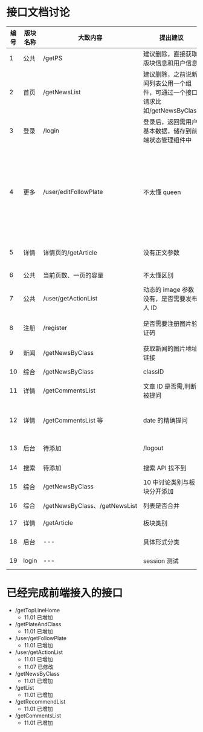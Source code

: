 # 接口文档讨论

| 编号 | 版块名称 | 大致内容                      | 提出建议                                                                    | 提出时间   | 讨论时间   | 讨论结果                                                   |
| ---- | -------- | ----------------------------- | --------------------------------------------------------------------------- | ---------- | ---------- | ---------------------------------------------------------- |
| 1    | 公共     | /getPS                        | 建议删除，直接获取版块信息和用户信息                                        | 2019-10-31 | 2019-11-05 | ---                                                        |
| 2    | 首页     | /getNewsList                  | 建议删除，之前说新闻列表公用一个组件，可通过一个接口请求比如/getNewsByClass | 2019-10-31 | 2019-11-05 | ---                                                        |
| 3    | 登录     | /login                        | 登录后，返回需用户基本数据，储存到前端状态管理组件中                        | 2019-10-31 | 2019-11-05 | 用户基本信息                                               |
| 4    | 更多     | /user/editFollowPlate         | 不太懂 queen                                                                | 2019-10-31 | 2019-11-05 | 改变保存形式为直接保存前台的 json 数据，项目最后再实现修改 |
| 5    | 详情     | 详情页的/getArticle           | 没有正文参数                                                                | 2019-10-31 | 2019-11-05 | 增加 content 参数                                          |
| 6    | 公共     | 当前页数、一页的容量          | 不太懂区别                                                                  | 2019-10-31 | 2019-11-05 | 已理解                                                     |
| 7    | 公共     | /user/getActionList           | 动态的 image 参数没有，是否需要发布人 ID                                    | 2019-10-31 | 2019-11-05 | 需增加                                                     |
| 8    | 注册     | /register                     | 是否需要注册图片验证码                                                      | 2019-10-31 | 2019-11-05 | 前端组件实现验证码                                         |
| 9    | 新闻     | /getNewsByClass               | 获取新闻的图片地址链接                                                      | 2019-10-31 | 2019-11-05 | 需增加                                                     |
| 10   | 综合     | /getNewsByClass               | classID                                                                     | 2019-11-01 | 2019-11-05 | 需增加                                                     |
| 11   | 详情     | /getCommentsList              | 文章 ID 是否需,判断被提问                                                   | 2019-11-04 | 2019-11-05 | 需，待定                                                   |
| 12   | 详情     | /getCommentsList 等           | date 的精确提问                                                             | 2019-11-04 | 2019-11-05 | 项目完成后决定待讨论                                       |
| 13   | 后台     | 待添加                        | /logout                                                                     | 2019-11-06 | 2019-11-14 | 待添加                                                     |
|      |
| 14   | 搜索     | 待添加                        | 搜索 API 找不到                                                             | 2019-11-07 | 2019-11-14 | 待添加                                                     |
| 15   | 综合     | /getNewsByClass               | 10 中讨论类别与板块分开添加                                                 | 2019-11-07 | 2019-11-14 | 已解决                                                     |
| 16   | 综合     | /getNewsByClass、/getNewsList | 列表是否合并                                                                | 2019-11-07 | 2019-11-14 | 已合并                                                     |
| 17   | 详情     | /getArticle                   | 板块类别                                                                    | 2019-11-07 | 2019-11-14 | 已解决                                                     |
| 18   | 后台     | ---                           | 具体形式分类                                                                | 2019-11-07 | 2019-11-14 | 添加密码正则                                               |
| 19   | login    | ---                           | session 测试                                                                | 2019-11-13 | 2019-11-14 | 待测试                                                     |

# 已经完成前端接入的接口

- /getTopLineHome
  - 11.01 已增加
- /getPlateAndClass
  - 11.01 已增加
- /user/getFollowPlate
  - 11.01 已增加
- /user/getActionList
  - 11.01 已增加
  - 11.07 已修改
- /getNewsByClass
  - 11.01 已增加
- /getList
  - 11.01 已增加
- /getRecommendList
  - 11.01 已增加
- /getCommentsList
  - 11.01 已增加
